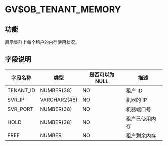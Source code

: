 GV$OB_TENANT_MEMORY 
========================================



功能 
-----------------------

展示集群上每个租户的内存使用状况。

字段说明 
-------------------------



| **字段名称**  |    **类型**    | **是否可以为 NULL** | **描述**  |
|-----------|--------------|----------------|---------|
| TENANT_ID | NUMBER(38)   | NO             | 租户 ID   |
| SVR_IP    | VARCHAR2(46) | NO             | 机器的 IP  |
| SVR_PORT  | NUMBER(38)   | NO             | 机器端口号   |
| HOLD      | NUMBER(38)   | NO             | 租户已使用内存 |
| FREE      | NUMBER       | NO             | 租户剩余内存  |


